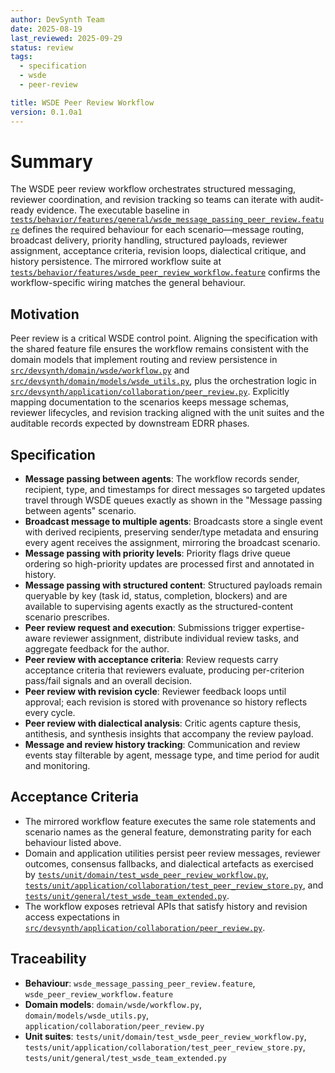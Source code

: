```yaml
---
author: DevSynth Team
date: 2025-08-19
last_reviewed: 2025-09-29
status: review
tags:
  - specification
  - wsde
  - peer-review

title: WSDE Peer Review Workflow
version: 0.1.0a1
---
```


# Summary

The WSDE peer review workflow orchestrates structured messaging, reviewer
coordination, and revision tracking so teams can iterate with audit-ready
evidence. The executable baseline in
[`tests/behavior/features/general/wsde_message_passing_peer_review.feature`](../../tests/behavior/features/general/wsde_message_passing_peer_review.feature)
defines the required behaviour for each scenario—message routing, broadcast
delivery, priority handling, structured payloads, reviewer assignment,
acceptance criteria, revision loops, dialectical critique, and history
persistence. The mirrored workflow suite at
[`tests/behavior/features/wsde_peer_review_workflow.feature`](../../tests/behavior/features/wsde_peer_review_workflow.feature)
confirms the workflow-specific wiring matches the general behaviour.

## Motivation

Peer review is a critical WSDE control point. Aligning the specification with
the shared feature file ensures the workflow remains consistent with the domain
models that implement routing and review persistence in
[`src/devsynth/domain/wsde/workflow.py`](../../src/devsynth/domain/wsde/workflow.py)
and
[`src/devsynth/domain/models/wsde_utils.py`](../../src/devsynth/domain/models/wsde_utils.py),
plus the orchestration logic in
[`src/devsynth/application/collaboration/peer_review.py`](../../src/devsynth/application/collaboration/peer_review.py).
Explicitly mapping documentation to the scenarios keeps message schemas,
reviewer lifecycles, and revision tracking aligned with the unit suites and the
auditable records expected by downstream EDRR phases.

## Specification

- **Message passing between agents**: The workflow records sender, recipient,
  type, and timestamps for direct messages so targeted updates travel through
  WSDE queues exactly as shown in the "Message passing between agents"
  scenario.
- **Broadcast message to multiple agents**: Broadcasts store a single event with
  derived recipients, preserving sender/type metadata and ensuring every agent
  receives the assignment, mirroring the broadcast scenario.
- **Message passing with priority levels**: Priority flags drive queue ordering
  so high-priority updates are processed first and annotated in history.
- **Message passing with structured content**: Structured payloads remain
  queryable by key (task id, status, completion, blockers) and are available to
  supervising agents exactly as the structured-content scenario prescribes.
- **Peer review request and execution**: Submissions trigger expertise-aware
  reviewer assignment, distribute individual review tasks, and aggregate feedback
  for the author.
- **Peer review with acceptance criteria**: Review requests carry acceptance
  criteria that reviewers evaluate, producing per-criterion pass/fail signals and
  an overall decision.
- **Peer review with revision cycle**: Reviewer feedback loops until approval;
  each revision is stored with provenance so history reflects every cycle.
- **Peer review with dialectical analysis**: Critic agents capture thesis,
  antithesis, and synthesis insights that accompany the review payload.
- **Message and review history tracking**: Communication and review events stay
  filterable by agent, message type, and time period for audit and monitoring.

## Acceptance Criteria

- The mirrored workflow feature executes the same role statements and scenario
  names as the general feature, demonstrating parity for each behaviour listed
  above.
- Domain and application utilities persist peer review messages, reviewer
  outcomes, consensus fallbacks, and dialectical artefacts as exercised by
  [`tests/unit/domain/test_wsde_peer_review_workflow.py`](../../tests/unit/domain/test_wsde_peer_review_workflow.py),
  [`tests/unit/application/collaboration/test_peer_review_store.py`](../../tests/unit/application/collaboration/test_peer_review_store.py),
  and
  [`tests/unit/general/test_wsde_team_extended.py`](../../tests/unit/general/test_wsde_team_extended.py).
- The workflow exposes retrieval APIs that satisfy history and revision access
  expectations in
  [`src/devsynth/application/collaboration/peer_review.py`](../../src/devsynth/application/collaboration/peer_review.py).

## Traceability

- **Behaviour**: `wsde_message_passing_peer_review.feature`,
  `wsde_peer_review_workflow.feature`
- **Domain models**: `domain/wsde/workflow.py`, `domain/models/wsde_utils.py`,
  `application/collaboration/peer_review.py`
- **Unit suites**: `tests/unit/domain/test_wsde_peer_review_workflow.py`,
  `tests/unit/application/collaboration/test_peer_review_store.py`,
  `tests/unit/general/test_wsde_team_extended.py`
